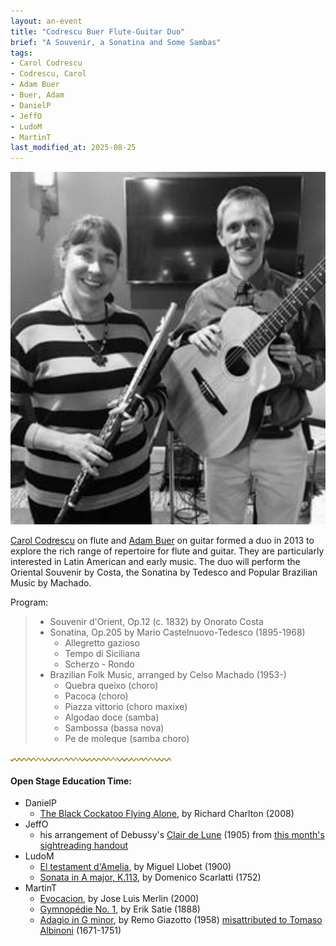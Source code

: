 ```yaml
---
layout: an-event
title: "Codrescu Buer Flute-Guitar Duo"
brief: "A Souvenir, a Sonatina and Some Sambas"
tags:
- Carol Codrescu
- Codrescu, Carol
- Adam Buer
- Buer, Adam
- DanielP
- JeffO
- LudoM
- MartinT
last_modified_at: 2025-08-25
---
```

![Carol Codrescu (flute) and Adam Buer (guitar)](/pics/20250825-CodrescuBuer.png)

[Carol Codrescu](https://carolflute.com) on flute and [Adam Buer](https://www.adambuer.com/) on guitar formed a duo in 2013 to explore the rich range of repertoire for flute and guitar.  They are particularly interested in Latin American and early music.  The duo will perform the Oriental Souvenir by Costa, the Sonatina by Tedesco and Popular Brazilian Music by Machado.  

Program:
> * Souvenir d'Orient, Op.12 (c. 1832) by Onorato Costa
> * Sonatina, Op.205 by Mario Castelnuovo-Tedesco (1895-1968)
>   - Allegretto gazioso
>   - Tempo di Siciliana
>   - Scherzo - Rondo
> * Brazilian Folk Music, arranged by Celso Machado (1953-)
>   - Quebra queixo (choro)
>   - Pacoca (choro)
>   - Piazza vittorio (choro maxixe)
>   - Algodao doce (samba)
>   - Sambossa (bassa nova)
>   - Pe de moleque (samba choro)

![line](/pics/wgly-line.png)

#### Open Stage Education Time: ####
* DanielP
   - [The Black Cockatoo Flying Alone](https://www.youtube.com/watch?v=bPlc1sbQqXw), by Richard Charlton (2008)
* JeffO
   - his arrangement of Debussy's [Clair de Lune](https://www.youtube.com/watch?v=0_RnlOWmZD4) (1905) from [this month's sightreading handout](https://jjolson.net/BGS/Aug2025.html)
* LudoM
   - [El testament d'Amelia](https://www.youtube.com/watch?v=vmmLyNuUwxk&t=12s), by Miguel Llobet (1900)
   - [Sonata in A major, K.113](https://www.youtube.com/watch?v=zppRlbCPNjA), by Domenico Scarlatti (1752)
* MartinT
   - [Evocacion](https://www.youtube.com/watch?v=WvMKZKK6nFI), by Jose Luis Merlin (2000)
   - [Gymnopédie No. 1](https://www.youtube.com/watch?v=Dhv4F1pFWGo), by Erik Satie (1888)
   - [Adagio in G minor](https://www.youtube.com/watch?v=Q1uACEo0D_I), by Remo Giazotto (1958) [misattributed to Tomaso Albinoni](https://en.wikipedia.org/wiki/Adagio_in_G_minor) (1671-1751)

